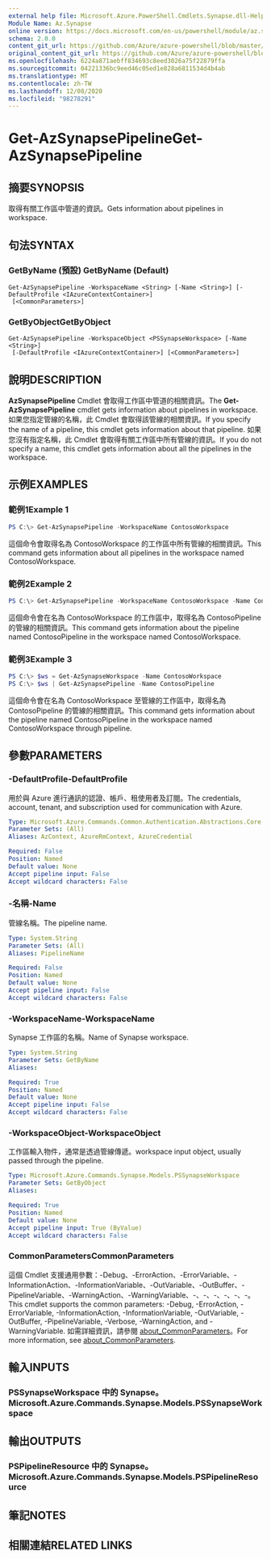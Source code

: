 ```yaml
---
external help file: Microsoft.Azure.PowerShell.Cmdlets.Synapse.dll-Help.xml
Module Name: Az.Synapse
online version: https://docs.microsoft.com/en-us/powershell/module/az.synapse/get-azsynapsepipeline
schema: 2.0.0
content_git_url: https://github.com/Azure/azure-powershell/blob/master/src/Synapse/Synapse/help/Get-AzSynapsePipeline.md
original_content_git_url: https://github.com/Azure/azure-powershell/blob/master/src/Synapse/Synapse/help/Get-AzSynapsePipeline.md
ms.openlocfilehash: 6224a871aebff834693c8eed3026a75f22879ffa
ms.sourcegitcommit: 04221336bc9eed46c05ed1e828a6811534d4b4ab
ms.translationtype: MT
ms.contentlocale: zh-TW
ms.lasthandoff: 12/08/2020
ms.locfileid: "98278291"
---
```

# <span data-ttu-id="818b6-101">Get-AzSynapsePipeline</span><span class="sxs-lookup"><span data-stu-id="818b6-101">Get-AzSynapsePipeline</span></span>

## <span data-ttu-id="818b6-102">摘要</span><span class="sxs-lookup"><span data-stu-id="818b6-102">SYNOPSIS</span></span>
<span data-ttu-id="818b6-103">取得有關工作區中管道的資訊。</span><span class="sxs-lookup"><span data-stu-id="818b6-103">Gets information about pipelines in workspace.</span></span>

## <span data-ttu-id="818b6-104">句法</span><span class="sxs-lookup"><span data-stu-id="818b6-104">SYNTAX</span></span>

### <span data-ttu-id="818b6-105">GetByName (預設) </span><span class="sxs-lookup"><span data-stu-id="818b6-105">GetByName (Default)</span></span>
```
Get-AzSynapsePipeline -WorkspaceName <String> [-Name <String>] [-DefaultProfile <IAzureContextContainer>]
 [<CommonParameters>]
```

### <span data-ttu-id="818b6-106">GetByObject</span><span class="sxs-lookup"><span data-stu-id="818b6-106">GetByObject</span></span>
```
Get-AzSynapsePipeline -WorkspaceObject <PSSynapseWorkspace> [-Name <String>]
 [-DefaultProfile <IAzureContextContainer>] [<CommonParameters>]
```

## <span data-ttu-id="818b6-107">說明</span><span class="sxs-lookup"><span data-stu-id="818b6-107">DESCRIPTION</span></span>
<span data-ttu-id="818b6-108">**AzSynapsePipeline** Cmdlet 會取得工作區中管道的相關資訊。</span><span class="sxs-lookup"><span data-stu-id="818b6-108">The **Get-AzSynapsePipeline** cmdlet gets information about pipelines in workspace.</span></span> <span data-ttu-id="818b6-109">如果您指定管線的名稱，此 Cmdlet 會取得該管線的相關資訊。</span><span class="sxs-lookup"><span data-stu-id="818b6-109">If you specify the name of a pipeline, this cmdlet gets information about that pipeline.</span></span> <span data-ttu-id="818b6-110">如果您沒有指定名稱，此 Cmdlet 會取得有關工作區中所有管線的資訊。</span><span class="sxs-lookup"><span data-stu-id="818b6-110">If you do not specify a name, this cmdlet gets information about all the pipelines in the workspace.</span></span>

## <span data-ttu-id="818b6-111">示例</span><span class="sxs-lookup"><span data-stu-id="818b6-111">EXAMPLES</span></span>

### <span data-ttu-id="818b6-112">範例1</span><span class="sxs-lookup"><span data-stu-id="818b6-112">Example 1</span></span>
```powershell
PS C:\> Get-AzSynapsePipeline -WorkspaceName ContosoWorkspace
```

<span data-ttu-id="818b6-113">這個命令會取得名為 ContosoWorkspace 的工作區中所有管線的相關資訊。</span><span class="sxs-lookup"><span data-stu-id="818b6-113">This command gets information about all pipelines in the workspace named ContosoWorkspace.</span></span>

### <span data-ttu-id="818b6-114">範例2</span><span class="sxs-lookup"><span data-stu-id="818b6-114">Example 2</span></span>
```powershell
PS C:\> Get-AzSynapsePipeline -WorkspaceName ContosoWorkspace -Name ContosoPipeline
```

<span data-ttu-id="818b6-115">這個命令會在名為 ContosoWorkspace 的工作區中，取得名為 ContosoPipeline 的管線的相關資訊。</span><span class="sxs-lookup"><span data-stu-id="818b6-115">This command gets information about the pipeline named ContosoPipeline in the workspace named ContosoWorkspace.</span></span>

### <span data-ttu-id="818b6-116">範例3</span><span class="sxs-lookup"><span data-stu-id="818b6-116">Example 3</span></span>
```powershell
PS C:\> $ws = Get-AzSynapseWorkspace -Name ContosoWorkspace
PS C:\> $ws | Get-AzSynapsePipeline -Name ContosoPipeline
```

<span data-ttu-id="818b6-117">這個命令會在名為 ContosoWorkspace 至管線的工作區中，取得名為 ContosoPipeline 的管線的相關資訊。</span><span class="sxs-lookup"><span data-stu-id="818b6-117">This command gets information about the pipeline named ContosoPipeline in the workspace named ContosoWorkspace through pipeline.</span></span>

## <span data-ttu-id="818b6-118">參數</span><span class="sxs-lookup"><span data-stu-id="818b6-118">PARAMETERS</span></span>

### <span data-ttu-id="818b6-119">-DefaultProfile</span><span class="sxs-lookup"><span data-stu-id="818b6-119">-DefaultProfile</span></span>
<span data-ttu-id="818b6-120">用於與 Azure 進行通訊的認證、帳戶、租使用者及訂閱。</span><span class="sxs-lookup"><span data-stu-id="818b6-120">The credentials, account, tenant, and subscription used for communication with Azure.</span></span>

```yaml
Type: Microsoft.Azure.Commands.Common.Authentication.Abstractions.Core.IAzureContextContainer
Parameter Sets: (All)
Aliases: AzContext, AzureRmContext, AzureCredential

Required: False
Position: Named
Default value: None
Accept pipeline input: False
Accept wildcard characters: False
```

### <span data-ttu-id="818b6-121">-名稱</span><span class="sxs-lookup"><span data-stu-id="818b6-121">-Name</span></span>
<span data-ttu-id="818b6-122">管線名稱。</span><span class="sxs-lookup"><span data-stu-id="818b6-122">The pipeline name.</span></span>

```yaml
Type: System.String
Parameter Sets: (All)
Aliases: PipelineName

Required: False
Position: Named
Default value: None
Accept pipeline input: False
Accept wildcard characters: False
```

### <span data-ttu-id="818b6-123">-WorkspaceName</span><span class="sxs-lookup"><span data-stu-id="818b6-123">-WorkspaceName</span></span>
<span data-ttu-id="818b6-124">Synapse 工作區的名稱。</span><span class="sxs-lookup"><span data-stu-id="818b6-124">Name of Synapse workspace.</span></span>

```yaml
Type: System.String
Parameter Sets: GetByName
Aliases:

Required: True
Position: Named
Default value: None
Accept pipeline input: False
Accept wildcard characters: False
```

### <span data-ttu-id="818b6-125">-WorkspaceObject</span><span class="sxs-lookup"><span data-stu-id="818b6-125">-WorkspaceObject</span></span>
<span data-ttu-id="818b6-126">工作區輸入物件，通常是透過管線傳遞。</span><span class="sxs-lookup"><span data-stu-id="818b6-126">workspace input object, usually passed through the pipeline.</span></span>

```yaml
Type: Microsoft.Azure.Commands.Synapse.Models.PSSynapseWorkspace
Parameter Sets: GetByObject
Aliases:

Required: True
Position: Named
Default value: None
Accept pipeline input: True (ByValue)
Accept wildcard characters: False
```

### <span data-ttu-id="818b6-127">CommonParameters</span><span class="sxs-lookup"><span data-stu-id="818b6-127">CommonParameters</span></span>
<span data-ttu-id="818b6-128">這個 Cmdlet 支援通用參數：-Debug、-ErrorAction、-ErrorVariable、-InformationAction、-InformationVariable、-OutVariable、-OutBuffer、-PipelineVariable、-WarningAction、-WarningVariable、-、-、-、-、-、-。</span><span class="sxs-lookup"><span data-stu-id="818b6-128">This cmdlet supports the common parameters: -Debug, -ErrorAction, -ErrorVariable, -InformationAction, -InformationVariable, -OutVariable, -OutBuffer, -PipelineVariable, -Verbose, -WarningAction, and -WarningVariable.</span></span> <span data-ttu-id="818b6-129">如需詳細資訊，請參閱 [about_CommonParameters](http://go.microsoft.com/fwlink/?LinkID=113216)。</span><span class="sxs-lookup"><span data-stu-id="818b6-129">For more information, see [about_CommonParameters](http://go.microsoft.com/fwlink/?LinkID=113216).</span></span>

## <span data-ttu-id="818b6-130">輸入</span><span class="sxs-lookup"><span data-stu-id="818b6-130">INPUTS</span></span>

### <span data-ttu-id="818b6-131">PSSynapseWorkspace 中的 Synapse。</span><span class="sxs-lookup"><span data-stu-id="818b6-131">Microsoft.Azure.Commands.Synapse.Models.PSSynapseWorkspace</span></span>

## <span data-ttu-id="818b6-132">輸出</span><span class="sxs-lookup"><span data-stu-id="818b6-132">OUTPUTS</span></span>

### <span data-ttu-id="818b6-133">PSPipelineResource 中的 Synapse。</span><span class="sxs-lookup"><span data-stu-id="818b6-133">Microsoft.Azure.Commands.Synapse.Models.PSPipelineResource</span></span>

## <span data-ttu-id="818b6-134">筆記</span><span class="sxs-lookup"><span data-stu-id="818b6-134">NOTES</span></span>

## <span data-ttu-id="818b6-135">相關連結</span><span class="sxs-lookup"><span data-stu-id="818b6-135">RELATED LINKS</span></span>
